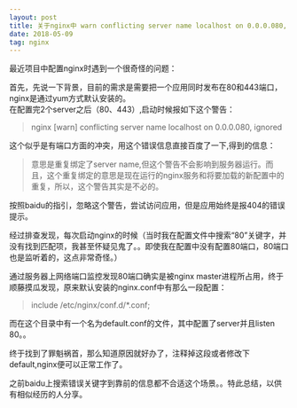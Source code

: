 ```yaml
---
layout: post
title: 关于nginx中 warn conflicting server name localhost on 0.0.0.080, ignored异常的解决方案 
date: 2018-05-09
tag: nginx
---
```


最近项目中配置nginx时遇到一个很奇怪的问题：

首先，先说一下背景，目前的需求是需要把一个应用同时发布在80和443端口，nginx是通过yum方式默认安装的。<br />
在配置完2个server之后（80、443）,启动时候报如下这个警告： <br />
>nginx [warn] conflicting server name localhost on 0.0.0.080, ignored

这个似乎是有端口方面的冲突，用这个错误信息直接百度了一下,得到的信息：
>意思是重复绑定了server name,但这个警告不会影响到服务器运行。而且，这个重复绑定的意思是现在运行的nginx服务和将要加载的新配置中的重复，所以，这个警告其实是不必的。

按照baidu的指引，忽略这个警告，尝试访问应用，但是应用始终是报404的错误提示。

经过排查发现，每次启动nginx的时候（当时我在配置文件中搜索“80”关键字，并没有找到匹配项，我甚至怀疑见鬼了。。即使我在配置中没有配置80端口，80端口也是监听着的，这点非常奇怪。）

通过服务器上网络端口监控发现80端口确实是被nginx master进程所占用，终于顺藤摸瓜发现，原来默认安装的nginx.conf中有那么一段配置：
>include /etc/nginx/conf.d/*.conf;

而在这个目录中有一个名为default.conf的文件，其中配置了server并且listen 80。。

终于找到了罪魁祸首，那么知道原因就好办了，注释掉这段或者修改下default,nginx便可以正常工作了。

之前baidu上搜索错误关键字到靠前的信息都不合适这个场景。。特此总结，以供有相似经历的人分享。
